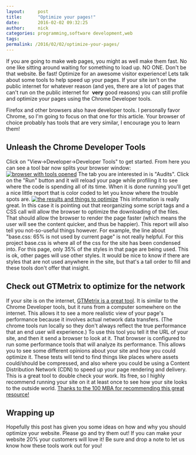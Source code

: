 ```yaml
---
layout:     post
title:      "Optimize your pages!"
date:       2016-02-02 09:32:25
author:     nick
categories: programming,software development,web
tags:  
permalink: /2016/02/02/optimize-your-pages/
---
```

If you are going to make web pages, you might as well make them fast. No one like sitting around waiting for something to load up. NO ONE. Don't be that website. Be fast! Optimize for an awesome visitor experience! Lets talk about some tools to help speed up your pages. If your site isn't on the public internet for whatever reason (and yes, there are a lot of pages that can't run on the public internet for  **very** good reasons) you can still profile and optimize your pages using the Chrome Developer tools. 

Firefox and other browsers also have developer tools. I personally favor Chrome, so I'm going to focus on that one for this article. Your browser of choice probably has tools that are very similar, I encourage you to learn them!

## Unleash the Chrome Developer Tools

Click on "View->Developer->Developer Tools" to get started. From here you can see a tool bar now splits your browser window: [![browser with tools opened](/blog-imgs/uploads/2016/01/Screen-Shot-2016-01-24-at-11.13.07-AM-1024x411.png)](/blog-imgs/uploads/2016/01/Screen-Shot-2016-01-24-at-11.13.07-AM.png) The tab you are interested in is "Audits". Click on the "Run" button and it will reload your page while profiling it to see where the code is spending all of its time. When it is done running you'll get a nice little report that is color coded to let you know where the trouble spots are. [![the results and things to optimize](/blog-imgs/uploads/2016/01/Screen-Shot-2016-01-24-at-11.15.28-AM.png)](/blog-imgs/uploads/2016/01/Screen-Shot-2016-01-24-at-11.15.28-AM.png) This information is really great. In this case it is pointing out that reorganizing some script tags and a CSS call will allow the browser to optimize the downloading of the files. That should allow the browser to render the page faster (which means the user will see the content quicker, and thus be happier). This report will also tell you not-so-useful things however. For example, the line about "base.css: 65% is not used by current page" is not really helpful. For this project base.css is where all of the css for the site has been condensed into. For this page, only 35% of the styles in that page are being used. This is ok, other pages will use other styles. It would be nice to know if there are styles that are not used anywhere in the site, but that's a tall order to fill and these tools don't offer that insight. 

## Check out GTMetrix to optimize for the network

If your site is on the internet, [GTMetrix is a great tool](https://gtmetrix.com/). It is similar to the Chrome Developer tools, but it runs from a computer somewhere on the internet. This allows it to see a more realistic view of your page's performance because it involves actual network data transfers. (The chrome tools run locally so they don't always reflect the true performance that an end user will experience.) To use this tool you tell it the URL of your site, and then it send a browser to look at it. That browser is configured to run some performance tools that will analyze its performance. This allows you to see some different opinions about your site and how you could optimize it. These tests will tend to find things like places where assets could/should be compressed, and also where you could be using a Content Distribution Network (CDN) to speed up your page rendering and delivery. This is a great tool to double check your work. Its free, so I highly recommend running your site on it at least once to see how your site looks to the outside world. [Thanks to the 100 MBA for recommending this great resource!](http://100mba.net/mba508/)

## Wrapping up

Hopefully this post has given you some ideas on how and why you should optimize your website. Please go and try them out! If you can make your website 20% your customers will love it! Be sure and drop a note to let us know how these tools work out for you!
